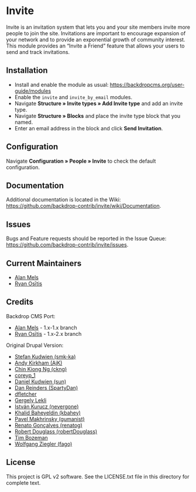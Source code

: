 Invite
======================
Invite is an invitation system that lets you and your site members invite more
people to join the site. Invitations are important to encourage expansion of
your network and to provide an exponential growth of community interest. This
module provides an “Invite a Friend” feature that allows your users to send and
track invitations.

Installation
------------
* Install and enable the module as usual: https://backdropcms.org/user-guide/modules
* Enable the `invite` and `invite_by_email` modules.
* Navigate **Structure » Invite types » Add Invite type** and add an invite type.
* Navigate **Structure » Blocks** and place the invite type block that you
  named.
* Enter an email address in the block and click **Send Invitation**.

Configuration
-------------
Navigate  **Configuration » People » Invite** to check the default configuration.

Documentation
-------------

Additional documentation is located in the Wiki:
https://github.com/backdrop-contrib/invite/wiki/Documentation.

Issues
------
Bugs and Feature requests should be reported in the Issue Queue:
https://github.com/backdrop-contrib/invite/issues.

Current Maintainers
-----------
* [Alan Mels](https://github.com/alanmels)
* [Ryan Osītis](https://github.com/rositis)


Credits
-------------------
Backdrop CMS Port:
* [Alan Mels](https://github.com/alanmels) - 1.x-1.x branch
* [Ryan Osītis](https://github.com/rositis) - 1.x-2.x branch

Original Drupal Version:
* [Stefan Kudwien (smk-ka)](https://www.drupal.org/user/48898)
* [Andy Kirkham (AjK)](https://www.drupal.org/user/39030)
* [Chin Kiong Ng (ckng)](https://www.drupal.org/user/16307)
* [coreyp_1](https://www.drupal.org/user/32335)
* [Daniel Kudwien (sun)](https://www.drupal.org/user/54136)
* [Dan Reinders (SpartyDan)](https://www.drupal.org/user/609056)
* [dfletcher](https://www.drupal.org/user/72475)
* [Gergely Lekli](https://www.drupal.org/user/930940)
* [István Kurucz (nevergone)](https://www.drupal.org/user/58654)
* [Khalid Baheyeldin (kbahey)](https://www.drupal.org/user/4063)
* [Pavel Makhrinsky (gumanist)](https://www.drupal.org/user/773216)
* [Renato Gonçalves (renatog)](https://www.drupal.org/user/3326031)
* [Robert Douglass (robertDouglass)](https://www.drupal.org/user/5449)
* [Tim Bozeman](https://www.drupal.org/user/2241356)
* [Wolfgang Ziegler (fago)](https://www.drupal.org/user/16747)

License
-------------------
This project is GPL v2 software.
See the LICENSE.txt file in this directory for complete text.


